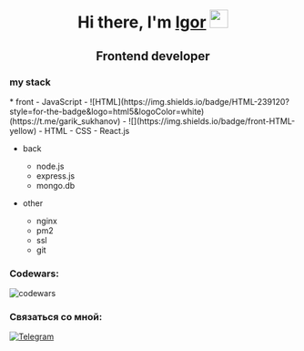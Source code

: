 <h1 align="center">Hi there, I'm <a href="https://instagram.com/garik_sukhanov/" target="_blank">Igor</a> 
<img src="https://github.com/blackcater/blackcater/raw/main/images/Hi.gif" height="32"/></h1>
<h2 align="center">Frontend developer </h2>

<h3>my stack</h3>
* front
  - JavaScript
  - ![HTML](https://img.shields.io/badge/HTML-239120?style=for-the-badge&logo=html5&logoColor=white)(https://t.me/garik_sukhanov)
  - ![](https://img.shields.io/badge/front-HTML-yellow)
  - HTML
  - CSS
  - React.js
  
* back
  - node.js
  - express.js
  - mongo.db
  
* other
  - nginx
  - pm2
  - ssl
  - git

### Codewars:
![codewars](https://www.codewars.com/users/SukhanovGarik/badges/small)

### Связаться со мной:
[![Telegram](https://img.shields.io/badge/-Telegram-141130?style=for-the-badge&logo=Telegram)](https://t.me/garik_sukhanov)

<!--
**SukhanovIgorG/SukhanovIgorG** is a ✨ _special_ ✨ repository because its `README.md` (this file) appears on your GitHub profile.

Here are some ideas to get you started:

- 🔭 I’m currently working on ...
- 🌱 I’m currently learning ...
- 👯 I’m looking to collaborate on ...
- 🤔 I’m looking for help with ...
- 💬 Ask me about ...
- 📫 How to reach me: ...
- 😄 Pronouns: ...
- ⚡ Fun fact: ...
-->
